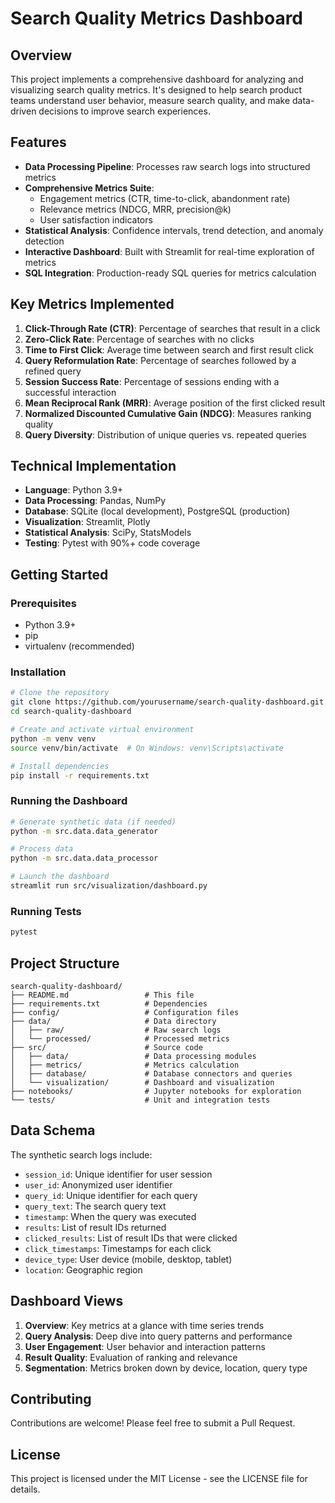 # Search Quality Metrics Dashboard

## Overview
This project implements a comprehensive dashboard for analyzing and visualizing search quality metrics. It's designed to help search product teams understand user behavior, measure search quality, and make data-driven decisions to improve search experiences.

## Features
- **Data Processing Pipeline**: Processes raw search logs into structured metrics
- **Comprehensive Metrics Suite**: 
  - Engagement metrics (CTR, time-to-click, abandonment rate)
  - Relevance metrics (NDCG, MRR, precision@k)
  - User satisfaction indicators
- **Statistical Analysis**: Confidence intervals, trend detection, and anomaly detection
- **Interactive Dashboard**: Built with Streamlit for real-time exploration of metrics
- **SQL Integration**: Production-ready SQL queries for metrics calculation

## Key Metrics Implemented
1. **Click-Through Rate (CTR)**: Percentage of searches that result in a click
2. **Zero-Click Rate**: Percentage of searches with no clicks
3. **Time to First Click**: Average time between search and first result click
4. **Query Reformulation Rate**: Percentage of searches followed by a refined query
5. **Session Success Rate**: Percentage of sessions ending with a successful interaction
6. **Mean Reciprocal Rank (MRR)**: Average position of the first clicked result
7. **Normalized Discounted Cumulative Gain (NDCG)**: Measures ranking quality
8. **Query Diversity**: Distribution of unique queries vs. repeated queries

## Technical Implementation
- **Language**: Python 3.9+
- **Data Processing**: Pandas, NumPy
- **Database**: SQLite (local development), PostgreSQL (production)
- **Visualization**: Streamlit, Plotly
- **Statistical Analysis**: SciPy, StatsModels
- **Testing**: Pytest with 90%+ code coverage

## Getting Started

### Prerequisites
- Python 3.9+
- pip
- virtualenv (recommended)

### Installation
```bash
# Clone the repository
git clone https://github.com/yourusername/search-quality-dashboard.git
cd search-quality-dashboard

# Create and activate virtual environment
python -m venv venv
source venv/bin/activate  # On Windows: venv\Scripts\activate

# Install dependencies
pip install -r requirements.txt
```

### Running the Dashboard
```bash
# Generate synthetic data (if needed)
python -m src.data.data_generator

# Process data
python -m src.data.data_processor

# Launch the dashboard
streamlit run src/visualization/dashboard.py
```

### Running Tests
```bash
pytest
```

## Project Structure
```
search-quality-dashboard/
├── README.md                 # This file
├── requirements.txt          # Dependencies
├── config/                   # Configuration files
├── data/                     # Data directory
│   ├── raw/                  # Raw search logs
│   └── processed/            # Processed metrics
├── src/                      # Source code
│   ├── data/                 # Data processing modules
│   ├── metrics/              # Metrics calculation
│   ├── database/             # Database connectors and queries
│   └── visualization/        # Dashboard and visualization
├── notebooks/                # Jupyter notebooks for exploration
└── tests/                    # Unit and integration tests
```

## Data Schema
The synthetic search logs include:
- `session_id`: Unique identifier for user session
- `user_id`: Anonymized user identifier
- `query_id`: Unique identifier for each query
- `query_text`: The search query text
- `timestamp`: When the query was executed
- `results`: List of result IDs returned
- `clicked_results`: List of result IDs that were clicked
- `click_timestamps`: Timestamps for each click
- `device_type`: User device (mobile, desktop, tablet)
- `location`: Geographic region

## Dashboard Views
1. **Overview**: Key metrics at a glance with time series trends
2. **Query Analysis**: Deep dive into query patterns and performance
3. **User Engagement**: User behavior and interaction patterns
4. **Result Quality**: Evaluation of ranking and relevance
5. **Segmentation**: Metrics broken down by device, location, query type

## Contributing
Contributions are welcome! Please feel free to submit a Pull Request.

## License
This project is licensed under the MIT License - see the LICENSE file for details.
